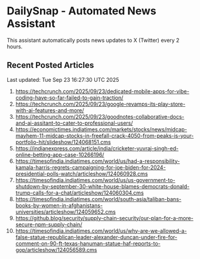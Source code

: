 # DailySnap - Automated News Assistant

This assistant automatically posts news updates to X (Twitter) every 2 hours.

## Recent Posted Articles

Last updated: Tue Sep 23 16:27:30 UTC 2025

1. https://techcrunch.com/2025/09/23/dedicated-mobile-apps-for-vibe-coding-have-so-far-failed-to-gain-traction/
2. https://techcrunch.com/2025/09/23/google-revamps-its-play-store-with-ai-features-and-more/
3. https://techcrunch.com/2025/09/23/goodnotes-collaborative-docs-and-ai-assitant-to-cater-to-professional-users/
4. https://economictimes.indiatimes.com/markets/stocks/news/midcap-mayhem-11-midcap-stocks-in-freefall-crack-4050-from-peaks-is-your-portfolio-hit/slideshow/124068151.cms
5. https://indianexpress.com/article/india/cricketer-yuvraj-singh-ed-online-betting-app-case-10266196/
6. https://timesofindia.indiatimes.com/world/us/had-a-responsibility-kamala-harris-regrets-campaigning-for-joe-biden-for-2024-presidential-polls-watch/articleshow/124060928.cms
7. https://timesofindia.indiatimes.com/world/us/us-government-to-shutdown-by-september-30-white-house-blames-democrats-donald-trump-calls-for-a-chat/articleshow/124060304.cms
8. https://timesofindia.indiatimes.com/world/south-asia/taliban-bans-books-by-women-in-afghanistans-universities/articleshow/124059652.cms
9. https://github.blog/security/supply-chain-security/our-plan-for-a-more-secure-npm-supply-chain/
10. https://timesofindia.indiatimes.com/world/us/why-are-we-allowed-a-false-statue-republican-leader-alexander-duncan-under-fire-for-comment-on-90-ft-texas-hanuman-statue-haf-reports-to-gop/articleshow/124056589.cms
